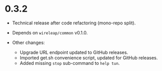 # 0.3.2

- Technical release after code refactoring (mono-repo split).
- Depends on `wireleap/common` v0.1.0.

- Other changes:

    - Upgrade URL endpoint updated to GitHub releases.
    - Imported get.sh convenience script, updated for GitHub releases.
    - Added missing `stop` sub-command to `help tun`.

